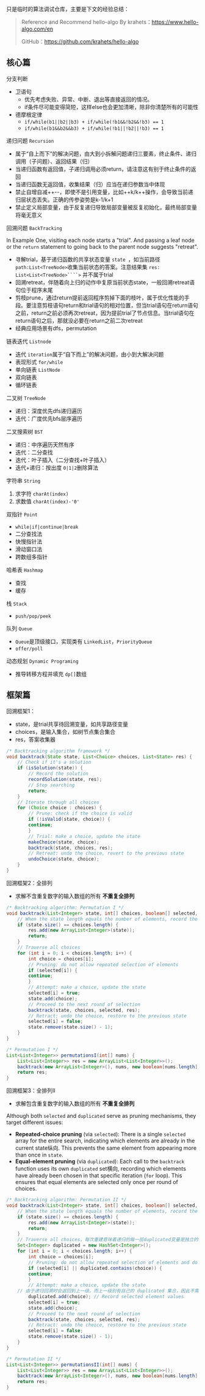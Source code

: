 只是临时的算法调试仓库，主要是下文的经验总结：

> Reference and Recommend hello-algo By krahets：https://www.hello-algo.com/en
>
> GitHub：https://github.com/krahets/hello-algo

## 核心篇

分支判断

* 卫语句
  * 优先考虑失败、异常、中断、退出等直接返回的情况。
  * if条件尽可能变得简短，这样else也会更加清晰，除非你清楚所有的可能性
* 德摩根定律
  * `if/while(b1||b2||b3) + if/while(!b1&&!b2&&!b3) == 1`
  * `if/while(b1&&b2&&b3) + if/while(!b1||!b2||!b3) == 1`

递归问题 `Recursion`

- 属于“自上而下”的解决问题，由大到小拆解问题递归三要素，终止条件、递归调用（子问题）、返回结果（归）
- 当递归函数有返回值，子递归调用必须return，请注意这有别于终止条件的返回
- 当递归函数无返回值，收集结果（归）应当在递归参数当中体现
- 禁止自增自减++--，即使不是引用变量，比如++k/k++操作，会导致当前递归层状态丢失。正确的传参姿势是k-1/k+1
- 禁止定义局部变量，由于反复递归导致局部变量被反复初始化，最终局部变量将毫无意义

回溯问题 `BackTracking`

In Example One, visiting each node starts a "trial". And passing a leaf node or the `return` statement to going back to the parent node suggests "retreat".

- 寻解trial，基于递归函数的共享状态变量 `state `，如当前路径  `path:List<TreeNode>`收集当前状态的答案。注意结果集 `res: List<List<TreeNode>````>` 并不属于trial
- 回溯retreat，伴随着向上归的动作中复原当前状态state，一般回溯retreat语句位于程序末尾
- 剪枝prune，通过return提前返回程序剪掉下面的枝叶，属于优化性能的手段。要注意剪枝语句return和trial语句的相对位置，但当trial语句在return语句之前，return之前必须再次retreat，因为提前trial了节点信息。当trial语句在return语句之后，那就没必要在return之前二次retreat
- 经典应用场景有dfs，permutation

链表迭代 `Listnode`

* 迭代 `iteration`属于“自下而上”的解决问题，由小到大解决问题
* 表现形式 `for/while`
* 单向链表 `ListNode`
* 双向链表
* 循环链表

二叉树 `TreeNode`

* 递归：深度优先dfs递归遍历
* 迭代：广度优先bfs层序遍历

二叉搜索树 `BST`

* 递归：中序遍历天然有序
* 迭代：二分查找
* 迭代：叶子插入（二分查找+叶子插入）
* 迭代+递归：按出度 `0|1|2`删除算法

字符串 `String`

1. 求字符 `charAt(index)`
2. 求数值 `charAt(index)-'0'`

双指针 `Point`

* `while|if|continue|break`
* 二分查找法
* 快慢指针法
* 滑动窗口法
* 跨数组多指针

哈希表 `Hashmap`

* 查找
* 缓存

栈 `Stack`

* `push/pop/peek`

队列 `Queue`

* `Queue`是顶级接口，实现类有 `LinkedList`，`PriorityQueue`
* `offer/poll`

动态规划 `Dynamic Programing`

* 推导转移方程并填充 `dp[]`数组

## 框架篇

回溯框架1：

- state，是trial共享待回溯变量，如共享路径变量
- choices，是输入集合，如树节点集合集合
- res，答案收集器

```java
/* Backtracking algorithm framework */
void backtrack(State state, List<Choice> choices, List<State> res) {
    // Check if it's a solution
    if (isSolution(state)) {
        // Record the solution
        recordSolution(state, res);
        // Stop searching
        return;
    }
    // Iterate through all choices
    for (Choice choice : choices) {
        // Prune: check if the choice is valid
        if (!isValid(state, choice)) {
	    continue;
        }
        // Trial: make a choice, update the state
        makeChoice(state, choice);
        backtrack(state, choices, res);
        // Retreat: undo the choice, revert to the previous state
        undoChoice(state, choice);
    }
}
```

回溯框架2：全排列

- 求解不含重复数字的输入数组的所有 **不重复全排列**

```java
/* Backtracking algorithm: Permutation I */
void backtrack(List<Integer> state, int[] choices, boolean[] selected, List<List<Integer>> res) {
    // When the state length equals the number of elements, record the solution
    if (state.size() == choices.length) {
        res.add(new ArrayList<Integer>(state));
        return;
    }
    // Traverse all choices
    for (int i = 0; i < choices.length; i++) {
        int choice = choices[i];
        // Pruning: do not allow repeated selection of elements
        if (selected[i]) {
	    continue;
        }
        // Attempt: make a choice, update the state
        selected[i] = true;
        state.add(choice);
        // Proceed to the next round of selection
        backtrack(state, choices, selected, res);
        // Retract: undo the choice, restore to the previous state
        selected[i] = false;
        state.remove(state.size() - 1);
    }
}

/* Permutation I */
List<List<Integer>> permutationsI(int[] nums) {
    List<List<Integer>> res = new ArrayList<List<Integer>>();
    backtrack(new ArrayList<Integer>(), nums, new boolean[nums.length], res);
    return res;
}
```

回溯框架3：全排列Ⅱ

- 求解包含重复数字的输入数组的所有 **不重复全排列**

Although both `selected` and `duplicated` serve as pruning mechanisms, they target different issues:

* **Repeated-choice pruning** (via `selected`): There is a single `selected` array for the entire search, indicating which elements are already in the current state纵向. This prevents the same element from appearing more than once in `state`.
* **Equal-element pruning** (via `duplicated`): Each call to the `backtrack` function uses its own `duplicated` set横向, recording which elements have already been chosen in that specific iteration (`for` loop). This ensures that equal elements are selected only once per round of choices.

```java
/* Backtracking algorithm: Permutation II */
void backtrack(List<Integer> state, int[] choices, boolean[] selected, List<List<Integer>> res) {
    // When the state length equals the number of elements, record the solution
    if (state.size() == choices.length) {
        res.add(new ArrayList<Integer>(state));
        return;
    }
    // Traverse all choices，每次重建意味着递归的每一层duplicated变量是独立的。窥探整个递归树的全貌，同一层节点如果存在相同值，要提前剪枝
    Set<Integer> duplicated = new HashSet<Integer>();
    for (int i = 0; i < choices.length; i++) {
        int choice = choices[i];
        // Pruning: do not allow repeated selection of elements and do not allow repeated selection of equal elements
        if (selected[i] || duplicated.contains(choice)) {
	    continue;
        }
        // Attempt: make a choice, update the state
	// 由于递归回溯时会返回到上一级，而上一级别有自己的 duplicated 集合，因此不需要从duplicated集合中移除元素。对duplicated来说不用回溯retreat
        duplicated.add(choice); // Record selected element values
        selected[i] = true;
        state.add(choice);
        // Proceed to the next round of selection
        backtrack(state, choices, selected, res);
        // Retract: undo the choice, restore to the previous state
        selected[i] = false;
        state.remove(state.size() - 1);
    }
}

/* Permutation II */
List<List<Integer>> permutationsII(int[] nums) {
    List<List<Integer>> res = new ArrayList<List<Integer>>();
    backtrack(new ArrayList<Integer>(), nums, new boolean[nums.length], res);
    return res;
}
```
